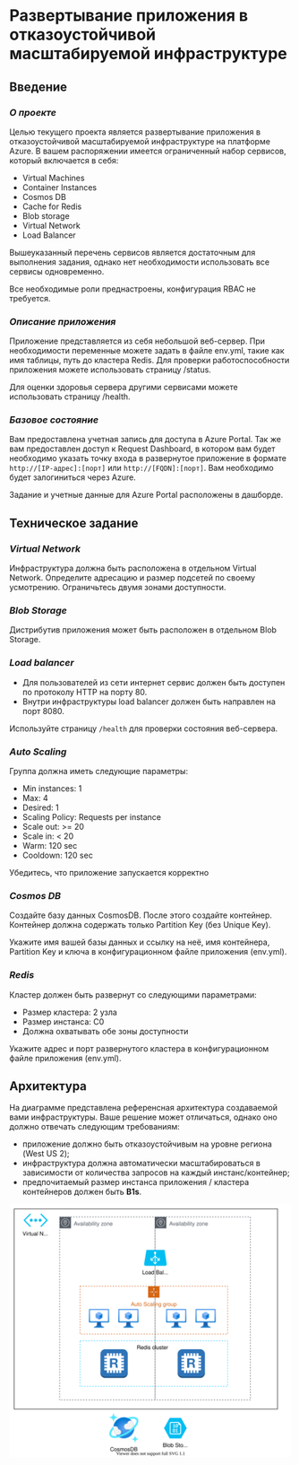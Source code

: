 # Развертывание приложения в отказоустойчивой масштабируемой инфраструктуре
## **Введение**
### *О проекте*
Целью текущего проекта является развертывание приложения в отказоустойчивой масштабируемой инфраструктуре на платформе Azure. В вашем распоряжении имеется ограниченный набор сервисов, который включается в себя:
* Virtual Machines
* Container Instances
* Cosmos DB
* Cache for Redis
* Blob storage
* Virtual Network
* Load Balancer

Вышеуказанный перечень сервисов является достаточным для выполнения задания, однако нет необходимости использовать все сервисы одновременно.

Все необходимые роли преднастроены, конфигурация RBAC не требуется.

### *Описание приложения*
Приложение представляется из себя небольшой веб-сервер. При необходимости переменные можете задать в файле env.yml, такие как имя таблицы, путь до кластера Redis. Для проверки работоспособности приложения можете использовать страницу /status.

Для оценки здоровья сервера другими сервисами можете использовать страницу /health.

### *Базовое состояние*
Вам предоставлена учетная запись для доступа в Azure Portal. Так же вам предоставлен доступ к Request Dashboard, в котором вам будет необходимо указать точку входа в развернутое приложение в формате `http://[IP-адрес]:[порт]` или `http://[FQDN]:[порт]`. Вам необходимо будет залогиниться через Azure.

Задание и учетные данные для Azure Portal расположены в дашборде.

## **Техническое задание**
### *Virtual Network*
Инфраструктура должна быть расположена в отдельном Virtual Network. Определите адресацию и размер подсетей по своему усмотрению. Ограничьтесь двумя зонами доступности.

### *Blob Storage*
Дистрибутив приложения может быть расположен в отдельном Blob Storage.

### *Load balancer*
* Для пользователей из сети интернет сервис должен быть доступен по протоколу HTTP на порту 80.
* Внутри инфраструктуры load balancer должен быть направлен на порт 8080.

Используйте страницу `/health` для проверки состояния веб-сервера.

### *Auto Scaling*
Группа должна иметь следующие параметры:

* Min instances: 1
* Max: 4
* Desired: 1
* Scaling Policy: Requests per instance
* Scale out: >= 20
* Scale in: < 20
* Warm: 120 sec
* Cooldown: 120 sec

Убедитесь, что приложение запускается корректно

### *Cosmos DB*
Создайте базу данных CosmosDB. После этого создайте контейнер. Контейнер должна содержать только Partition Key (без Unique Key).

Укажите имя вашей базы данных и ссылку на неё, имя контейнера, Partition Key и ключа в конфигурационном файле приложения (env.yml).

### *Redis*
Кластер должен быть развернут со следующими параметрами:

* Размер кластера: 2 узла
* Размер инстанса: C0
* Должна охватывать обе зоны доступности

Укажите адрес и порт развернутого кластера в конфигурационном файле приложения (env.yml).

## **Архитектура**
На диаграмме представлена референсная архитектура создаваемой вами инфраструктуры. Ваше решение может отличаться, однако оно должно отвечать следующим требованиям:
* приложение должно быть отказоустойчивым на уровне региона (West US 2);
* инфраструктура должна автоматически масштабироваться в зависимости от количества запросов на каждый инстанс/контейнер;
* предпочитаемый размер инстанса приложения / кластера контейнеров должен быть **B1s**.

![Diagram](./assets/diagram.svg)
